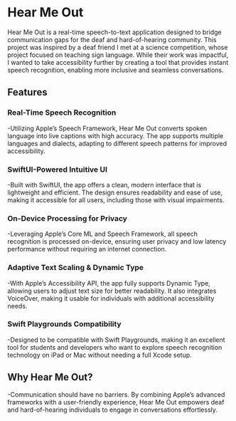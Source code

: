 # Hear Me Out
Hear Me Out is a real-time speech-to-text application designed to bridge communication gaps for the deaf and hard-of-hearing community. This project was inspired by a deaf friend I met at a science competition, whose project focused on teaching sign language. While their work was impactful, I wanted to take accessibility further by creating a tool that provides instant speech recognition, enabling more inclusive and seamless conversations.

## Features
### Real-Time Speech Recognition
-Utilizing Apple’s Speech Framework, Hear Me Out converts spoken language into live captions with high accuracy. The app supports multiple languages and dialects, adapting to different speech patterns for improved accessibility.

### SwiftUI-Powered Intuitive UI
-Built with SwiftUI, the app offers a clean, modern interface that is lightweight and efficient. The design ensures readability and ease of use, making it accessible for all users, including those with visual impairments.

### On-Device Processing for Privacy
-Leveraging Apple’s Core ML and Speech Framework, all speech recognition is processed on-device, ensuring user privacy and low latency performance without requiring an internet connection.

### Adaptive Text Scaling & Dynamic Type
-With Apple’s Accessibility API, the app fully supports Dynamic Type, allowing users to adjust text size for better readability. It also integrates VoiceOver, making it usable for individuals with additional accessibility needs.

### Swift Playgrounds Compatibility
-Designed to be compatible with Swift Playgrounds, making it an excellent tool for students and developers who want to explore speech recognition technology on iPad or Mac without needing a full Xcode setup.

## Why Hear Me Out?
-Communication should have no barriers. By combining Apple’s advanced frameworks with a user-friendly experience, Hear Me Out empowers deaf and hard-of-hearing individuals to engage in conversations effortlessly.
